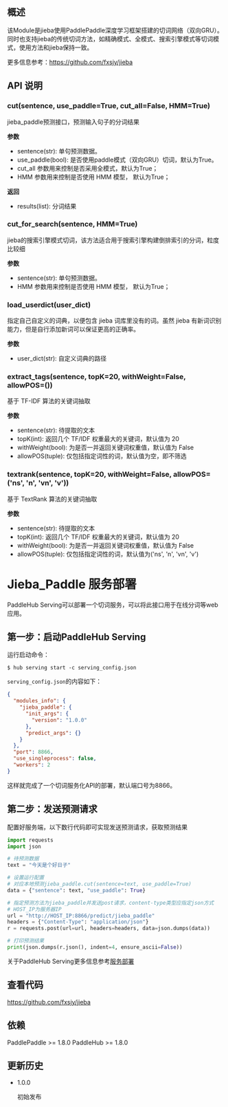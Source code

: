 ## 概述

该Module是jieba使用PaddlePaddle深度学习框架搭建的切词网络（双向GRU）。
同时也支持jieba的传统切词方法，如精确模式、全模式、搜索引擎模式等切词模式，使用方法和jieba保持一致。

更多信息参考：https://github.com/fxsjy/jieba

## API 说明

### cut(sentence, use_paddle=True, cut_all=False, HMM=True)

jieba_paddle预测接口，预测输入句子的分词结果

**参数**

* sentence(str): 单句预测数据。
* use_paddle(bool): 是否使用paddle模式（双向GRU）切词，默认为True。
* cut_all 参数用来控制是否采用全模式，默认为True；
* HMM 参数用来控制是否使用 HMM 模型， 默认为True；

**返回**

* results(list): 分词结果

### cut_for_search(sentence, HMM=True)

jieba的搜索引擎模式切词，该方法适合用于搜索引擎构建倒排索引的分词，粒度比较细

**参数**

* sentence(str): 单句预测数据。
* HMM 参数用来控制是否使用 HMM 模型， 默认为True；

### load_userdict(user_dict)

指定自己自定义的词典，以便包含 jieba 词库里没有的词。虽然 jieba 有新词识别能力，但是自行添加新词可以保证更高的正确率。

**参数**

* user_dict(str): 自定义词典的路径

### extract_tags(sentence, topK=20, withWeight=False, allowPOS=())

基于 TF-IDF 算法的关键词抽取

**参数**

* sentence(str): 待提取的文本
* topK(int): 返回几个 TF/IDF 权重最大的关键词，默认值为 20
* withWeight(bool): 为是否一并返回关键词权重值，默认值为 False
* allowPOS(tuple): 仅包括指定词性的词，默认值为空，即不筛选

### textrank(sentence, topK=20, withWeight=False, allowPOS=('ns', 'n', 'vn', 'v'))

基于 TextRank 算法的关键词抽取

**参数**

* sentence(str): 待提取的文本
* topK(int): 返回几个 TF/IDF 权重最大的关键词，默认值为 20
* withWeight(bool): 为是否一并返回关键词权重值，默认值为 False
* allowPOS(tuple): 仅包括指定词性的词，默认值为('ns', 'n', 'vn', 'v')

# Jieba_Paddle 服务部署

PaddleHub Serving可以部署一个切词服务，可以将此接口用于在线分词等web应用。

## 第一步：启动PaddleHub Serving

运行启动命令：
```shell
$ hub serving start -c serving_config.json
```

`serving_config.json`的内容如下：
```json
{
  "modules_info": {
    "jieba_paddle": {
      "init_args": {
        "version": "1.0.0"
      },
      "predict_args": {}
    }
  },
  "port": 8866,
  "use_singleprocess": false,
  "workers": 2
}
```

这样就完成了一个切词服务化API的部署，默认端口号为8866。


## 第二步：发送预测请求

配置好服务端，以下数行代码即可实现发送预测请求，获取预测结果

```python
import requests
import json

# 待预测数据
text = "今天是个好日子"

# 设置运行配置
# 对应本地预测jieba_paddle.cut(sentence=text, use_paddle=True)
data = {"sentence": text, "use_paddle": True}

# 指定预测方法为jieba_paddle并发送post请求，content-type类型应指定json方式
# HOST_IP为服务器IP
url = "http://HOST_IP:8866/predict/jieba_paddle"
headers = {"Content-Type": "application/json"}
r = requests.post(url=url, headers=headers, data=json.dumps(data))

# 打印预测结果
print(json.dumps(r.json(), indent=4, ensure_ascii=False))
```

关于PaddleHub Serving更多信息参考[服务部署](https://github.com/PaddlePaddle/PaddleHub/blob/release/v1.6/docs/tutorial/serving.md)

## 查看代码

https://github.com/fxsjy/jieba

## 依赖

PaddlePaddle >= 1.8.0
PaddleHub >= 1.8.0

## 更新历史

* 1.0.0

    初始发布
